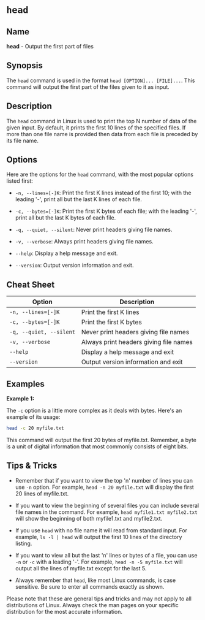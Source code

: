
# `head`

## Name
**head** - Output the first part of files

## Synopsis
The `head` command is used in the format `head [OPTION]... [FILE]...`. This command will output the first part of the files given to it as input.

## Description
The `head` command in Linux is used to print the top N number of data of the given input. By default, it prints the first 10 lines of the specified files. If more than one file name is provided then data from each file is preceded by its file name.

## Options
Here are the options for the `head` command, with the most popular options listed first:

- `-n, --lines=[-]K`: Print the first K lines instead of the first 10; with the leading '-', print all but the last K lines of each file. 

- `-c, --bytes=[-]K`: Print the first K bytes of each file; with the leading '-', print all but the last K bytes of each file.

- `-q, --quiet, --silent`: Never print headers giving file names.

- `-v, --verbose`: Always print headers giving file names.

- `--help`: Display a help message and exit.

- `--version`: Output version information and exit.

## Cheat Sheet

| Option | Description |
| --- | --- |
| `-n, --lines=[-]K` | Print the first K lines |
| `-c, --bytes=[-]K` | Print the first K bytes |
| `-q, --quiet, --silent` | Never print headers giving file names |
| `-v, --verbose` | Always print headers giving file names |
| `--help` | Display a help message and exit |
| `--version` | Output version information and exit |

## Examples

**Example 1:**

The `-c` option is a little more complex as it deals with bytes. Here's an example of its usage:

```bash
head -c 20 myfile.txt
```

This command will output the first 20 bytes of myfile.txt. Remember, a byte is a unit of digital information that most commonly consists of eight bits. 

## Tips & Tricks

- Remember that if you want to view the top 'n' number of lines you can use `-n` option. For example, `head -n 20 myfile.txt` will display the first 20 lines of myfile.txt.

- If you want to view the beginning of several files you can include several file names in the command. For example, `head myfile1.txt myfile2.txt` will show the beginning of both myfile1.txt and myfile2.txt.

- If you use `head` with no file name it will read from standard input. For example, `ls -l | head` will output the first 10 lines of the directory listing.

- If you want to view all but the last 'n' lines or bytes of a file, you can use `-n` or `-c` with a leading '-'. For example, `head -n -5 myfile.txt` will output all the lines of myfile.txt except for the last 5.

- Always remember that `head`, like most Linux commands, is case sensitive. Be sure to enter all commands exactly as shown.

Please note that these are general tips and tricks and may not apply to all distributions of Linux. Always check the man pages on your specific distribution for the most accurate information.
